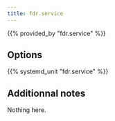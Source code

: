 ```yaml
---
title: fdr.service
---
```


{{% provided_by "fdr.service" %}}

## Options

{{% systemd_unit "fdr.service" %}}

## Additionnal notes

Nothing here.